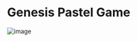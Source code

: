# Genesis Pastel Game

![image](https://user-images.githubusercontent.com/38231334/135766870-2bedfef9-f8a5-4dab-983e-27710722ad44.png)

